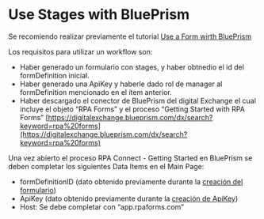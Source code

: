 # Use Stages with BluePrism

Se recomiendo realizar previamente el tutorial [Use a Form wirth BluePrism](../../getting-started/use-a-form/use-a-form-with-blueprism.md)

Los requisitos para utilizar un workflow son:

* Haber generado un formulario con stages, y haber obtnedio el id del formDefinition inicial.
* Haber generado una ApiKey y haberle dado rol de manager al formDefinition mencionado en el ítem anterior.
* Haber descargado el conector de BluePrism del digital Exchange el cual incluye el objeto “RPA Forms” y el proceso “Getting Started with RPA Forms” [https://digitalexchange.blueprism.com/dx/search?keyword=rpa%20forms](https://digitalexchange.blueprism.com/dx/search?keyword=rpa%20forms)

Una vez abierto el proceso RPA Connect - Getting Started  en BluePrism se deben completar los siguientes Data Items en el Main Page:

* formDefinitionID (dato obtenido previamente durante la [creación del formulario](../../getting-started/create-a-form.md))
* ApiKey (dato obtenido previamente durante la [creación de ApiKey](../../administrator/profiles/create-apikey.md))
* Host: Se debe completar con “app.rpaforms.com”





